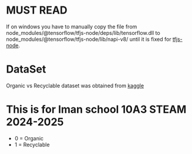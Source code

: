 # MUST READ
If on windows you have to manually copy the file from node_modules/@tensorflow/tfjs-node/deps/lib/tensorflow.dll to node_modules/@tensorflow/tfjs-node/lib/napi-v8/ until it is fixed for [tfjs-node](https://github.com/tensorflow/tfjs/issues/8490).

# DataSet
Organic vs Recyclable dataset was obtained from [kaggle](https://www.kaggle.com/datasets/techsash/waste-classification-data)

# This is for Iman school 10A3 STEAM 2024-2025


- 0 = Organic
- 1 = Recyclable
